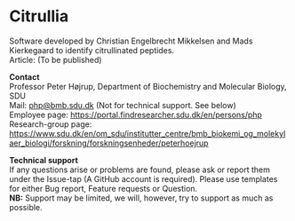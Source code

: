 # Citrullia

Software developed by Christian Engelbrecht Mikkelsen and Mads Kierkegaard to identify citrullinated peptides.<br/>
Article: (To be published) <br/>

<b>Contact</b><br/>
Professor Peter Højrup, Department of Biochemistry and Molecular Biology, SDU <br/>
Mail: php@bmb.sdu.dk (Not for technical support. See below) <br> 
Employee page: https://portal.findresearcher.sdu.dk/en/persons/php <br/>
Research-group page: https://www.sdu.dk/en/om_sdu/institutter_centre/bmb_biokemi_og_molekylaer_biologi/forskning/forskningsenheder/peterhoejrup <br/>

<b>Technical support</b></br>
If any questions arise or problems are found, please ask or report them under the Issue-tap (A GitHub account is required). Please use templates for either Bug report, Feature requests or Question. </br>
<b>NB:</b> Support may be limited, we will, however, try to support as much as possible.
